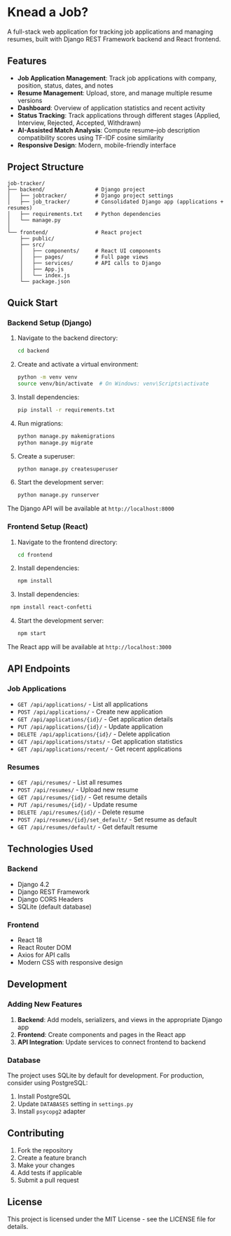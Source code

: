 # Knead a Job?

A full-stack web application for tracking job applications and managing resumes, built with Django REST Framework backend and React frontend.

## Features

- **Job Application Management**: Track job applications with company, position, status, dates, and notes
- **Resume Management**: Upload, store, and manage multiple resume versions
- **Dashboard**: Overview of application statistics and recent activity
- **Status Tracking**: Track applications through different stages (Applied, Interview, Rejected, Accepted, Withdrawn)
- **AI-Assisted Match Analysis**: Compute resume–job description compatibility scores using TF-IDF cosine similarity  
- **Responsive Design**: Modern, mobile-friendly interface

## Project Structure

```
job-tracker/
├── backend/                # Django project
│   ├── jobtracker/         # Django project settings
│   ├── job_tracker/        # Consolidated Django app (applications + resumes)
│   ├── requirements.txt    # Python dependencies
│   └── manage.py
│
└── frontend/               # React project
    ├── public/
    ├── src/
    │   ├── components/     # React UI components
    │   ├── pages/          # Full page views
    │   ├── services/       # API calls to Django
    │   ├── App.js
    │   └── index.js
    └── package.json
```

## Quick Start

### Backend Setup (Django)

1. Navigate to the backend directory:
   ```bash
   cd backend
   ```

2. Create and activate a virtual environment:
   ```bash
   python -m venv venv
   source venv/bin/activate  # On Windows: venv\Scripts\activate
   ```

3. Install dependencies:
   ```bash
   pip install -r requirements.txt
   ```

4. Run migrations:
   ```bash
   python manage.py makemigrations
   python manage.py migrate
   ```

5. Create a superuser:
   ```bash
   python manage.py createsuperuser
   ```

6. Start the development server:
   ```bash
   python manage.py runserver
   ```

The Django API will be available at `http://localhost:8000`

### Frontend Setup (React)

1. Navigate to the frontend directory:
   ```bash
   cd frontend
   ```

2. Install dependencies:
   ```bash
   npm install
   ```
   
3. Install dependencies:
  ```bash
   npm install react-confetti
   ```
4. Start the development server:
   ```bash
   npm start
   ```

   

The React app will be available at `http://localhost:3000`

## API Endpoints

### Job Applications
- `GET /api/applications/` - List all applications
- `POST /api/applications/` - Create new application
- `GET /api/applications/{id}/` - Get application details
- `PUT /api/applications/{id}/` - Update application
- `DELETE /api/applications/{id}/` - Delete application
- `GET /api/applications/stats/` - Get application statistics
- `GET /api/applications/recent/` - Get recent applications

### Resumes
- `GET /api/resumes/` - List all resumes
- `POST /api/resumes/` - Upload new resume
- `GET /api/resumes/{id}/` - Get resume details
- `PUT /api/resumes/{id}/` - Update resume
- `DELETE /api/resumes/{id}/` - Delete resume
- `POST /api/resumes/{id}/set_default/` - Set resume as default
- `GET /api/resumes/default/` - Get default resume

## Technologies Used

### Backend
- Django 4.2
- Django REST Framework
- Django CORS Headers
- SQLite (default database)

### Frontend
- React 18
- React Router DOM
- Axios for API calls
- Modern CSS with responsive design

## Development

### Adding New Features

1. **Backend**: Add models, serializers, and views in the appropriate Django app
2. **Frontend**: Create components and pages in the React app
3. **API Integration**: Update services to connect frontend to backend

### Database

The project uses SQLite by default for development. For production, consider using PostgreSQL:

1. Install PostgreSQL
2. Update `DATABASES` setting in `settings.py`
3. Install `psycopg2` adapter

## Contributing

1. Fork the repository
2. Create a feature branch
3. Make your changes
4. Add tests if applicable
5. Submit a pull request

## License

This project is licensed under the MIT License - see the LICENSE file for details.
